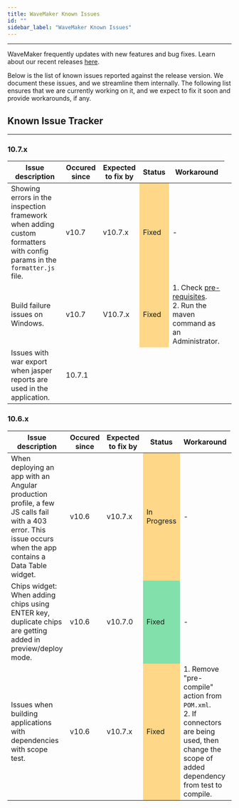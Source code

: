```yaml
---
title: WaveMaker Known Issues
id: ""
sidebar_label: "WaveMaker Known Issues"
---
```

---

WaveMaker frequently updates with new features and bug fixes. Learn about our recent releases [here](/learn/wavemaker-release-notes).

Below is the list of known issues reported against the release version. We document these issues, and we streamline them internally. The following list ensures that we are currently working on it, and we expect to fix it soon and provide workarounds, if any.

## Known Issue Tracker

---

### 10.7.x

|Issue description|Occured since|Expected to fix by|Status|Workaround|
|---|---|---|---|---|
|Showing errors in the inspection framework when adding custom formatters with config params in the `formatter.js` file.  |v10.7 | v10.7.x <td bgcolor="FED788"> Fixed|-  |
|Build failure issues on Windows. | v10.7 |V10.7.x <td bgcolor="FED788"> Fixed|1. Check [pre-requisites](/learn/app-development/deployment/building-with-maven#system-prerequisites). <br> 2. Run the maven command as an Administrator. |
| Issues with war export when jasper reports are used in the application. | 10.7.1 |  |  | |



### 10.6.x

|Issue description|Occured since|Expected to fix by|Status|Workaround|
|---|---|---|---|---|
|When deploying an app with an Angular production profile, a few JS calls fail with a 403 error. This issue occurs when the app contains a Data Table widget. | v10.6|v10.7.x <td bgcolor="FED788"> In Progress|-|
|Chips widget: When adding chips using ENTER key, duplicate chips are getting added in preview/deploy mode. |v10.6 | v10.7.0 <td bgcolor="82E0AA"> Fixed|-  |
|Issues when building applications with dependencies with scope test. | v10.6 | v10.7.x <td bgcolor="FED788"> Fixed | 1. Remove "pre-compile" action from `POM.xml`. <br> 2. If connectors are being used, then change the scope of added dependency from test to compile.| 
